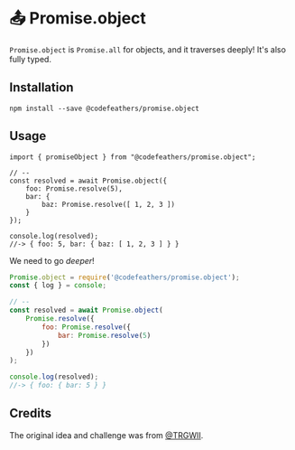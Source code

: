 # 📤 Promise.object

`Promise.object` is `Promise.all` for objects, and it traverses deeply! It's also fully typed.

## Installation

```shell
npm install --save @codefeathers/promise.object
```

## Usage

```TS
import { promiseObject } from "@codefeathers/promise.object";

// --
const resolved = await Promise.object({
	foo: Promise.resolve(5),
	bar: {
		baz: Promise.resolve([ 1, 2, 3 ])
	}
});

console.log(resolved);
//-> { foo: 5, bar: { baz: [ 1, 2, 3 ] } }
```

We need to go _deeper_!

```JavaScript
Promise.object = require('@codefeathers/promise.object');
const { log } = console;

// --
const resolved = await Promise.object(
	Promise.resolve({
		foo: Promise.resolve({
			bar: Promise.resolve(5)
		})
	})
);

console.log(resolved);
//-> { foo: { bar: 5 } }
```

## Credits

The original idea and challenge was from [@TRGWII](https://github.com/TRGWII).

